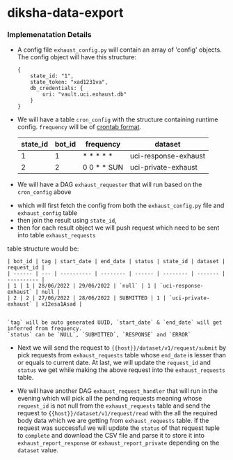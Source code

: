 # diksha-data-export

### Implemenatation Details

* A config file `exhaust_config.py` will contain an array of 'config' objects. The config object will have this structure:

    ```
    {
        state_id: "1",
        state_token: "xad1231va",
        db_credentials: {
            uri: "vault.uci.exhaust.db"
        }
    }
    ```

* We will have a table `cron_config` with the structure containing runtime config. `frequency` will be of [crontab format](https://crontab.guru/).

    | state_id | bot_id | frequency | dataset |
    |--------- | ------ | -------- | ------- |
    | 1 | 1 | * * * * * | uci-response-exhaust |
    | 2 | 2 | 0 0 * * SUN| uci-private-exhaust |


* We will have a DAG `exhaust_requester` that will run based on the `cron_config` above
- which will first fetch the config from both the `exhaust_config.py` file and `exhaust_config` table 
- then join the result using `state_id`, 
- then for each result object we will push request which need to be sent into table `exhaust_requests`

table structure would be:

    | bot_id | tag | start_date | end_date | status | state_id | dataset | request_id |
    | ------ | --- | ---------- | -------- | ------ | -------- | ------- | ---------- |
    | 1 | 1 | 28/06/2022 | 29/06/2022 | `null` | 1 | `uci-response-exhaust` | null |
    | 2 | 2 | 27/06/2022 | 28/06/2022 | SUBMITTED | 1 | `uci-private-exhaust` | x12esa1Asad |


    `tag` will be auto generated UUID, `start_date` & `end_date` will get inferred from frequency.
    `status` can be `NULL`, `SUBMITTED`, `RESPONSE` and `ERROR`


* Next we will send the request to `{{host}}/dataset/v1/request/submit` by pick requests from `exhaust_requests` table whose `end_date` is lesser than or equals to current date. At last, we will update the `request_id` and `status` we get while making the above request into the `exhaust_requests` table.

* We will have another DAG `exhaust_request_handler` that will run in the evening which will pick all the pending requests meaning whose `request_id` is not null from the `exhaust_requests` table and send the request to `{{host}}/dataset/v1/request/read` with the all the required body data which we are getting from `exhaust_requests` table. If the request was successful we will update the `status` of that request tuple to `complete` and download the CSV file and parse it to store it into `exhaust_report_response` or `exhaust_report_private` depending on the `dataset` value.
